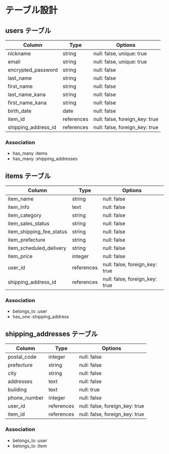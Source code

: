 # テーブル設計

## users テーブル

| Column              | Type       | Options                        |
| ------------------- | ---------- | ------------------------------ |
| nickname            | string     | null: false, unique: true      |
| email               | string     | null: false, unique: true      |
| encrypted_password  | string     | null: false                    |
| last_name           | string     | null: false                    |
| first_name          | string     | null: false                    |
| last_name_kana      | string     | null: false                    |
| first_name_kana     | string     | null: false                    |
| birth_date          | date       | null: false                    |
| item_id             | references | null: false, foreign_key: true |
| shipping_address_id | references | null: false, foreign_key: true |

### Association

- has_many :items
- has_many :shipping_addresses


## items テーブル

| Column                   | Type       | Options                        |
| ------------------------ | ---------- | ------------------------------ |
| item_name                | string     | null: false                    |
| item_info                | text       | null: false                    |
| item_category            | string     | null: false                    |
| item_sales_status        | string     | null: false                    |
| item_shipping_fee_status | string     | null: false                    |
| item_prefecture          | string     | null: false                    |
| item_scheduled_delivery  | string     | null: false                    |
| item_price               | integer    | null: false                    |
| user_id                  | references | null: false, foreign_key: true |
| shipping_address_id      | references | null: false, foreign_key: true |

### Association

- belongs_to :user
- has_one :shipping_address



## shipping_addresses テーブル

| Column       | Type       | Options                        |
| ------------ | ---------- | ------------------------------ |
| postal_code  | integer    | null: false                    |
| prefecture   | string     | null: false                    |
| city         | string     | null: false                    |
| addresses    | text       | null: false                    |
| building     | text       | null: true                     |
| phone_number | integer    | null: false                    |
| user_id      | references | null: false, foreign_key: true |
| item_id      | references | null: false, foreign_key: true |

### Association

- belongs_to :user
- belongs_to :item


